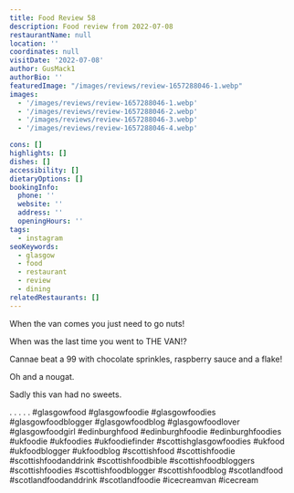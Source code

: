 ```yaml
---
title: Food Review 58
description: Food review from 2022-07-08
restaurantName: null
location: ''
coordinates: null
visitDate: '2022-07-08'
author: GusMack1
authorBio: ''
featuredImage: "/images/reviews/review-1657288046-1.webp"
images:
  - '/images/reviews/review-1657288046-1.webp'
  - '/images/reviews/review-1657288046-2.webp'
  - '/images/reviews/review-1657288046-3.webp'
  - '/images/reviews/review-1657288046-4.webp'

cons: []
highlights: []
dishes: []
accessibility: []
dietaryOptions: []
bookingInfo:
  phone: ''
  website: ''
  address: ''
  openingHours: ''
tags:
  - instagram
seoKeywords:
  - glasgow
  - food
  - restaurant
  - review
  - dining
relatedRestaurants: []
---
```

When the van comes you just need to go nuts!

When was the last time you went to THE VAN!?

Cannae beat a 99 with chocolate sprinkles, raspberry sauce and a flake!

Oh and a nougat.

Sadly this van had no sweets.

.
.
.
.
.
#glasgowfood #glasgowfoodie #glasgowfoodies #glasgowfoodblogger #glasgowfoodblog #glasgowfoodlover #glasgowfoodgirl #edinburghfood #edinburghfoodie #edinburghfoodies #ukfoodie #ukfoodies #ukfoodiefinder #scottishglasgowfoodies #ukfood #ukfoodblogger #ukfoodblog #scottishfood #scottishfoodie #scottishfoodanddrink #scottishfoodbible #scottishfoodbloggers #scottishfoodies #scottishfoodblogger #scottishfoodblog #scotlandfood #scotlandfoodanddrink #scotlandfoodie #icecreamvan #icecream

